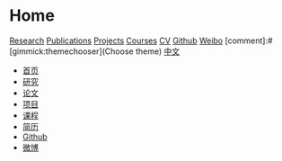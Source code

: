 # Home

[Research]() 
[Publications]()
[Projects]()
[Courses]()
[CV]()
[Github](https:/github.com/xxli) 
[Weibo](https://weibo.com/lixxin2)
[comment]:#[gimmick:themechooser](Choose theme)
[中文]()

  * [首页](index-cn.md)
  * [研究]()
  * [论文]()
  * [项目]()
  * [课程](courses-cn.md)
  * [简历]()
  * [Github](https:/github.com/xxli) 
  * [微博](https://weibo.com/lixxin2)




